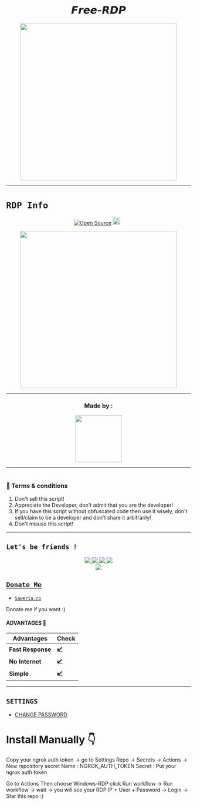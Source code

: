 

<h1 align="center">
𝙁𝙧𝙚𝙚-𝙍𝘿𝙋<br></h1>
<p align="center">
<img src="https://telegra.ph/file/1a90778bbe4209c1cad01.jpg?size=1000" height="428" width="428" />
</p>

------

# ```RDP Info```
<p align="center">
<a href="https://github.com/RavensVenix/"><img title="Open Source" src="https://img.shields.io/badge/Author-RavensVenix-red"></a>
<a href="https://github.com/RavensVenix/elainav5/graphs/commit-activity"><img height="20" src="https://img.shields.io/badge/Maintained-Idk%3F-yellow"></a>&nbsp;&nbsp;
</p>
<p align='center'>
<img src="https://telegra.ph/file/715259342d27cc48c11e1.jpg?size=1000" height="428" width="428" />
    </p>
    
-------

<h3 align="center">Made by :</h3>
<p align="center">
  <a href="https://github.com/RavensVenix"><img src="https://github.com/RavensVenix.png?size=128" height="128" width="128" /></a>
    </p>
    
-------

#
### 📮 Terms & conditions
1. Don't sell this script!
2. Appreciate the Developer, don't admit that you are the developer!
3. If you have this script without obfuscated code then use it wisely, don't sell/claim to be a developer and don't share it arbitrarily!
4. Don't misuse this script!

-------
## ```Let's be friends !```
<p align="center">
<a href="https://wa.me/6281338302495?text=menu"><img src="https://img.shields.io/badge/-BOT%20NUMBER-25D366?style=for-the-badge&logo=whatsapp&logoColor=white" />
<a href="https://wa.me/6281338302495"><img src="https://img.shields.io/badge/-CONTACT%20XYLAA-25D366?style=for-the-badge&logo=whatsapp&logoColor=white" />
<a href="https://chat.whatsapp.com/K0eLuHKuOYi3DcaUDb1JcK"><img src="https://img.shields.io/badge/Join Official GC-25D366?style=for-the-badge&logo=whatsapp&logoColor=white" />
<a href="t.me/vmxone"><img src="https://img.shields.io/badge/Telegram-195EFF?style=for-the-badge&logo=telegram&logoColor=ff000000&link=https://www.youtube.com/c/BOTINDO" /><br>
<a href=https://www.youtube.com/watch?v=9XcBDbFm8NA"><img src="https://img.shields.io/badge/-Video-FF0000?style=for-the-badge&logo=youtube&logoColor=white" />
</p>

## ```Donate Me```

- [`Saweria.co`](https://saweria.co/xylaa)

<p align="left">
Donate me if you want :)
</p>

#### ADVANTAGES 📍
| Advantages | Check |
|--------|--------|
| **Fast Response** |[✔️](https://github.com/RavensVenix) |
| **No Internet** |[✔️](https://github.com/RavensVenix) |
| **Simple** |[✔️](https://github.com/RavensVenix) |
---------

## `SETTINGS`

- [CHANGE PASSWORD](https://github.com/RavensVenix/elainav5/blob/master/settings.js#L58)

# Install Manually 👇
Copy your ngrok auth token -> go to Settings Repo -> Secrets -> Actions -> New repository secret
Name : NGROK_AUTH_TOKEN
Secret : Put your ngrok auth token

Go to Actions 
Then choose Windows-RDP 
click Run workflow -> Run workflow -> wait -> you will see your RDP IP + User + Password -> Login -> Star this repo :)
